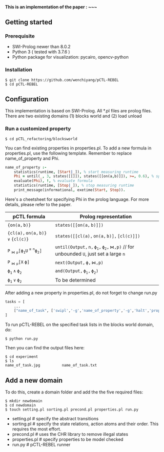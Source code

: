 #### This is an implementation of the paper : ~~~

## Getting started

### Prerequisite

- SWI-Prolog newer than 8.0.2
- Python 3  ( tested with 3.7.6 )
- Python package for visualization: pycairo, opencv-python

### Installation

```console
$ git clone https://github.com/wenchiyang/pCTL-REBEL
$ cd pCTL-REBEL
```

## Configuration

This implementation is based on SWI-Prolog. All *.pl files are prolog files. There are two existing domains (1) blocks world and (2) load unload

### Run a customized property

```console
$ cd pCTL_refactoring/blocksworld
```

You can find existing properties in properties.pl. To add a new formula in properties.pl, use the following template. Remember to replace name_of_property and Phi.

```prolog
name_of_property :-
    statistics(runtime, [Start|_]), % start measuring runtime
    Phi = until(_, 3, states([[]]), states([[on(a,b)]]), >=, 0.6), % specify a pCTL formula
    evaluate(Phi), !, % evaluate formula
    statistics(runtime, [Stop|_]), % stop measuring runtime
    print_message(informational, exetime(Start, Stop)).
```

Here's a cheetsheet for specifying Phi in the prolog language. For more details, please refer to the paper.

| pCTL formula                                       | Prolog representation                                        |
| -------------------------------------------------- | ------------------------------------------------------------ |
|  $\mathtt{\{on(a, b)\}}$                           | $\mathtt{states([[on(a,b)]])}$                               |
| $\mathtt{\{cl(a), on(a, b)\} \vee \{cl(c)\}}$      | $\mathtt{states([[cl(a), on(a,b)], [cl(c)]])}$               |
| $\mathtt{P_{\bowtie p} [\phi_1 U^{\leq n}\phi_2]}$ | $\mathtt{until(Output, n, \phi_1, \phi_2, \bowtie, p)}$  // for unbounded $\mathtt{U}$, just set a large $\mathtt{n}$ |
| $\mathtt{P_{\bowtie p} [X\; \phi]}$                | $\mathtt{next(Output, \phi, \bowtie, p)}$                    |
| $\mathtt{\phi_1 \wedge \phi_2}$                    | $\mathtt{and(Output, \phi_1, \phi_2)}$                       |
| $\mathtt{\phi_1 \vee \phi_2}$                      | To be determined                                             |

After adding a new property in properties.pl, do not forget to change run.py

```python
tasks = [
    ...
    ["name_of_task", ['swipl','-g','name_of_property','-g','halt','properties.pl']]
]
```

To run pCTL-REBEL on the specified task lists in the blocks world domain, do:

```console
$ python run.py
```

Then you can find the output files here:

```console
$ cd experiment
$ ls
name_of_task.jpg          name_of_task.txt
```

## Add a new domain

To do this, create a domain folder and add the the five required files:

```console
$ mkdir newdomain
$ cd newdomain
$ touch setting.pl sorting.pl precond.pl properties.pl run.py
```

- setting.pl  # specify the abstract transitions
- sorting.pl  # specify the state relations, action atoms and their order. This requires the most effort.
- precond.pl # uses the CHR library to remove illegal states
- properties.pl # specify properties to be model checked
- run.py # pCTL-REBEL runner
